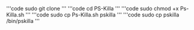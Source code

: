 '''code
sudo git clone
'''
'''code
cd PS-Killa
'''
'''code
sudo chmod +x Ps-Killa.sh
'''
'''code
sudo cp Ps-Killa.sh pskilla
'''
'''code
sudo cp pskilla /bin/pskilla
'''
